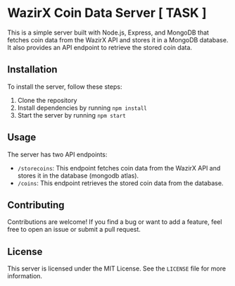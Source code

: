 # WazirX Coin Data Server [ TASK ]

This is a simple server built with Node.js, Express, and MongoDB that fetches coin data from the WazirX API and stores it in a MongoDB database. It also provides an API endpoint to retrieve the stored coin data.

## Installation

To install the server, follow these steps:

1. Clone the repository
2. Install dependencies by running `npm install`
3. Start the server by running `npm start`

## Usage

The server has two API endpoints:

- `/storecoins`: This endpoint fetches coin data from the WazirX API and stores it in the database (mongodb atlas).
- `/coins`: This endpoint retrieves the stored coin data from the database.

## Contributing

Contributions are welcome! If you find a bug or want to add a feature, feel free to open an issue or submit a pull request.

## License

This server is licensed under the MIT License. See the `LICENSE` file for more information.
